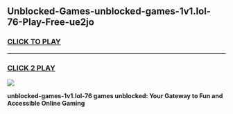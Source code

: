 
## Unblocked-Games-unblocked-games-1v1.lol-76-Play-Free-ue2jo
<h3>
<a href="https://premium76.site?title=unblocked-games-1v1.lol-76&ref=18A1">CLICK TO PLAY</a></h3>
<hr>

<h3>
<a href="https://premium76.site?title=unblocked-games-1v1.lol-76&ref=18A1">CLICK 2 PLAY</a>
  
</h3>

<a href="https://premium76.site?title=unblocked-games-1v1.lol-76&ref=18A1"><img src="https://clearcache.store/games.png"></a>


**unblocked-games-1v1.lol-76 games unblocked: Your Gateway to Fun and Accessible Online Gaming**
